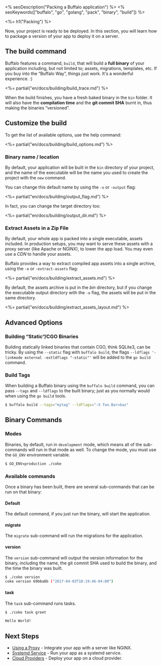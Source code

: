 <% seoDescription("Packing a Buffalo application") %>
<% seoKeywords(["buffalo", "go", "golang", "pack", "binary", "build"]) %>

<%= h1("Packing") %>

Now, your project is ready to be deployed. In this section, you will learn how to package a version of your app to deploy it on a server.

## The build command

Buffalo features a command, `build`, that will build a **full binary** of your application including, but not limited to; assets, migrations, templates, etc. If you buy into the “Buffalo Way”, things just work. It's a wonderful experience. :)

<%= partial("en/docs/building/build_trace.md") %>

When the build finishes, you have a fresh baked binary in the `bin` folder. It will also have the **compilation time** and the **git commit SHA** burnt in, thus making the binaries “versioned”.

## Customize the build

To get the list of available options, use the help command:

<%= partial("en/docs/building/build_options.md") %>

### Binary name / location

By default, your application will be built in the `bin` directory of your project, and the name of the executable will be the name you used to create the project with the `new` command.

You can change this default name by using the `-o` or `-output` flag:

<%= partial("en/docs/building/output_flag.md") %>

In fact, you can change the target directory too:

<%= partial("en/docs/building/output_dir.md") %>

### Extract Assets in a Zip File

By default, your whole app is packed into a single executable, assets included. In production setups, you may want to serve these assets with a proxy server (like Apache or NGINX), to lower the app load. You may even use a *CDN* to handle your assets.

Buffalo provides a way to extract compiled app assets into a single archive, using the `-e` or `-extract-assets` flag:

<%= partial("en/docs/building/extract_assets.md") %>

By default, the assets archive is put in the *bin* directory, but if you change the executable output directory with the `-o` flag, the assets will be put in the same directory.

<%= partial("en/docs/building/extract_assets_layout.md") %>

## Advanced Options

### Building “Static”/CGO Binaries

Building statically linked binaries that contain CGO, think SQLite3, can be tricky. By using the `--static` flag with `buffalo build`, the flags `--ldflags '-linkmode external -extldflags "-static"'` will be added to the `go build` command.

### Build Tags

When building a Buffalo binary using the `buffalo build` command, you can pass `--tags` and `--ldflags` to the built binary; just as you normally would when using the `go build` tools.

```bash
$ buffalo build --tags="mytag" --ldflags="-X foo.Bar=baz"
```

## Binary Commands

### Modes
Binaries, by default, run in `development` mode, which means all of the sub-commands will run in that mode as well. To change the mode, you must use the `GO_ENV` environment variable.

```bash
$ GO_ENV=production ./coke
```

### Available commands

Once a binary has been built, there are several sub-commands that can be run on that binary:

#### Default

The default command, if you just run the binary, will start the application.

#### migrate

The `migrate` sub-command will run the migrations for the application.

#### version

The `version` sub-command will output the version information for the binary, including the name, the git commit SHA used to build the binary, and the time the binary was built.

```bash
$ ./coke version
coke version 69b6a8b ("2017-04-03T10:19:46-04:00")
```

#### task

The `task` sub-command runs tasks.

```bash
$ ./coke task greet

Hello World!
```

## Next Steps

* [Using a Proxy](/en/docs/deploy/proxy) - Integrate your app with a server like NGINX.
* [Systemd Service](/en/docs/deploy/systemd) - Run your app as a systemd service.
* [Cloud Providers](/en/docs/deploy/providers) - Deploy your app on a cloud provider.